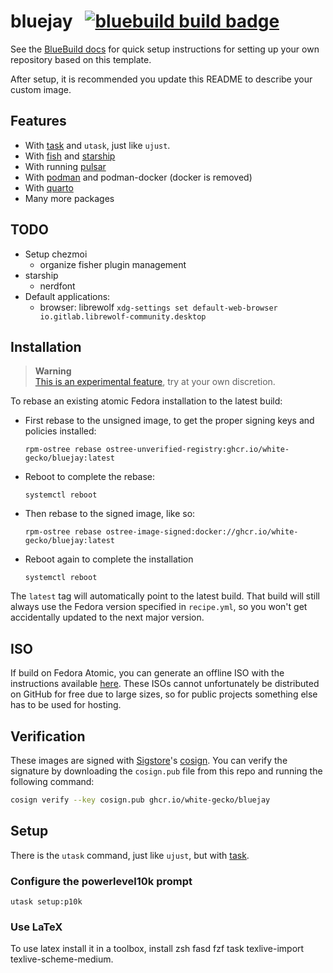 # bluejay &nbsp; [![bluebuild build badge](https://github.com/white-gecko/bluejay/actions/workflows/build.yml/badge.svg)](https://github.com/white-gecko/bluejay/actions/workflows/build.yml)

See the [BlueBuild docs](https://blue-build.org/how-to/setup/) for quick setup instructions for setting up your own repository based on this template.

After setup, it is recommended you update this README to describe your custom image.

## Features

- With [task](https://taskfile.dev/) and `utask`, just like `ujust`.
- With [fish](https://fishshell.com/) and [starship](https://starship.rs/)
- With running [pulsar](https://pulsar-edit.dev/)
- With [podman](https://podman.io/) and podman-docker (docker is removed)
- With [quarto](https://quarto.org/)
- Many more packages

## TODO

- Setup chezmoi
  - organize fisher plugin management
- starship
  - nerdfont
- Default applications:
  - browser: librewolf `xdg-settings set default-web-browser io.gitlab.librewolf-community.desktop`

## Installation

> **Warning**  
> [This is an experimental feature](https://www.fedoraproject.org/wiki/Changes/OstreeNativeContainerStable), try at your own discretion.

To rebase an existing atomic Fedora installation to the latest build:

- First rebase to the unsigned image, to get the proper signing keys and policies installed:
  ```
  rpm-ostree rebase ostree-unverified-registry:ghcr.io/white-gecko/bluejay:latest
  ```
- Reboot to complete the rebase:
  ```
  systemctl reboot
  ```
- Then rebase to the signed image, like so:
  ```
  rpm-ostree rebase ostree-image-signed:docker://ghcr.io/white-gecko/bluejay:latest
  ```
- Reboot again to complete the installation
  ```
  systemctl reboot
  ```

The `latest` tag will automatically point to the latest build. That build will still always use the Fedora version specified in `recipe.yml`, so you won't get accidentally updated to the next major version.

## ISO

If build on Fedora Atomic, you can generate an offline ISO with the instructions available [here](https://blue-build.org/learn/universal-blue/#fresh-install-from-an-iso). These ISOs cannot unfortunately be distributed on GitHub for free due to large sizes, so for public projects something else has to be used for hosting.

## Verification

These images are signed with [Sigstore](https://www.sigstore.dev/)'s [cosign](https://github.com/sigstore/cosign). You can verify the signature by downloading the `cosign.pub` file from this repo and running the following command:

```bash
cosign verify --key cosign.pub ghcr.io/white-gecko/bluejay
```

## Setup

There is the `utask` command, just like `ujust`, but with [task](https://taskfile.dev/).

### Configure the powerlevel10k prompt

```
utask setup:p10k
```

### Use LaTeX

To use latex install it in a toolbox, install zsh fasd fzf task texlive-import texlive-scheme-medium.
